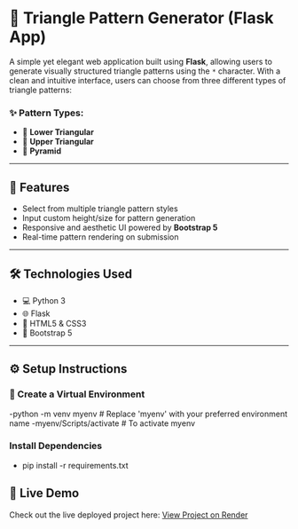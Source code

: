 # 🔺 Triangle Pattern Generator (Flask App)

A simple yet elegant web application built using **Flask**, allowing users to generate visually structured triangle patterns using the `*` character. With a clean and intuitive interface, users can choose from three different types of triangle patterns:

### ✨ Pattern Types:
- 🔻 **Lower Triangular**
- 🔺 **Upper Triangular**
- 🔼 **Pyramid**

---

## 🚀 Features
- Select from multiple triangle pattern styles  
- Input custom height/size for pattern generation  
- Responsive and aesthetic UI powered by **Bootstrap 5**  
- Real-time pattern rendering on submission  

---

## 🛠️ Technologies Used
- 💻 Python 3  
- 🌐 Flask  
- 🎨 HTML5 & CSS3  
- 🎁 Bootstrap 5  

---

## ⚙️ Setup Instructions

### 🔹 Create a Virtual Environment

-python -m venv myenv      # Replace 'myenv' with your preferred environment name
-myenv/Scripts/activate    # To activate myenv

### Install Dependencies 

- pip install -r requirements.txt



## 🔗 Live Demo

Check out the live deployed project here: [View Project on Render](https://celebal-task-1-1.onrender.com)
